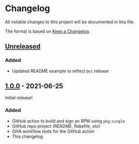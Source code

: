 # Changelog

All notable changes to this project will be documented in this file.

The format is based on [Keep a Changelog](https://keepachangelog.com/en/1.0.0/).

## [Unreleased]

### Added

- Updated README example to reflect `@v1` release

<!--
### Changed

### Fixed

### Removed
-->

## [1.0.0] - 2021-06-25

Initial release!

### Added

- GitHub action to build and sign an RPM using `pkg:single`
- GitHub repo project (README, Rakefile, etc)
- GHA workflow tests for the GitHub action
- This changelog

[1.0.0]: https://github.com/simp/github-action-build-and-sign-pkg-single-rpm/releases/tag/1.0.0
[Unreleased]: https://github.com/simp/github-action-build-and-sign-pkg-single-rpm/compare/1.0.0...HEAD
